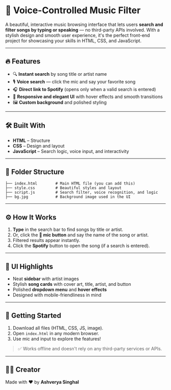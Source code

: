 # 🎵 Voice-Controlled Music Filter

A beautiful, interactive music browsing interface that lets users **search and filter songs by typing or speaking** — no third-party APIs involved. With a stylish design and smooth user experience, it's the perfect front-end project for showcasing your skills in HTML, CSS, and JavaScript.

---

## 🔥 Features

* 🔍 **Instant search** by song title or artist name
* 🎙️ **Voice search** — click the mic and say your favorite song
* 🎧 **Direct link to Spotify** (opens only when a valid search is entered)
* 🌈 **Responsive and elegant UI** with hover effects and smooth transitions
* 🖼️ **Custom background** and polished styling

---

## 🛠️ Built With

* **HTML** – Structure
* **CSS** – Design and layout
* **JavaScript** – Search logic, voice input, and interactivity


---

## 📁 Folder Structure

```
├── index.html        # Main HTML file (you can add this)
├── style.css         # Beautiful styles and layout
├── script.js         # Search filter, voice recognition, and logic
├── bg.jpg            # Background image used in the UI
```

---

## ⚙️ How It Works

1. **Type** in the search bar to find songs by title or artist.
2. Or, click the **🎤 mic button** and say the name of the song or artist.
3. Filtered results appear instantly.
4. Click the **Spotify** button to open the song (if a search is entered).

---

## 🎨 UI Highlights

* Neat **sidebar** with artist images
* Stylish **song cards** with cover art, title, artist, and button
* Polished **dropdown menu** and **hover effects**
* Designed with mobile-friendliness in mind

---

## 🚀 Getting Started

1. Download all files (HTML, CSS, JS, image).
2. Open `index.html` in any modern browser.
3. Use mic and input to explore the features!

> ✅ Works offline and doesn't rely on any third-party services or APIs.

---

## 🙋‍♂️ Creator

Made with ❤️ by **Ashverya Singhal**

